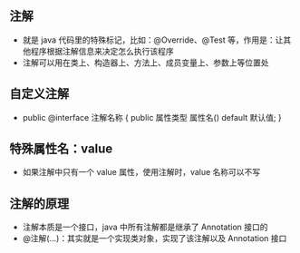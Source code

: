 ## 注解
* 就是 java 代码里的特殊标记，比如：@Override、@Test 等，作用是：让其他程序根据注解信息来决定怎么执行该程序
* 注解可以用在类上、构造器上、方法上、成员变量上、参数上等位置处

## 自定义注解
* public @interface 注解名称 { public 属性类型 属性名() default 默认值; }

## 特殊属性名：value
* 如果注解中只有一个 value 属性，使用注解时，value 名称可以不写

## 注解的原理
* 注解本质是一个接口，java 中所有注解都是继承了 Annotation 接口的
* @注解(...)：其实就是一个实现类对象，实现了该注解以及 Annotation 接口